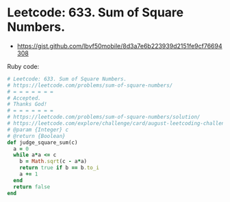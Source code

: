 # Leetcode: 633. Sum of Square Numbers.

- https://gist.github.com/lbvf50mobile/8d3a7e6b223939d2151fe9cf76694308
 
Ruby code:
```Ruby
# Leetcode: 633. Sum of Square Numbers.
# https://leetcode.com/problems/sum-of-square-numbers/
# = = = = = = =
# Accepted.
# Thanks God!
# = = = = = = =
# https://leetcode.com/problems/sum-of-square-numbers/solution/
# https://leetcode.com/explore/challenge/card/august-leetcoding-challenge-2021/616/week-4-august-22nd-august-28th/3918/
# @param {Integer} c
# @return {Boolean}
def judge_square_sum(c)
  a = 0
  while a*a <= c
    b = Math.sqrt(c - a*a)
    return true if b == b.to_i
    a += 1
  end
  return false
end
```
